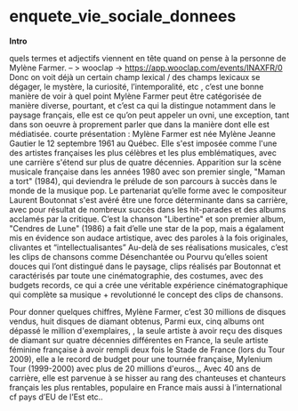 # enquete_vie_sociale_donnees
**Intro**


quels termes et adjectifs viennent en tête quand on pense à la personne de Mylène Farmer. – > wooclap → https://app.wooclap.com/events/INAXFR/0
Donc on voit déjà un certain champ lexical / des champs lexicaux se dégager, le mystère, la curiosité, l’intemporalité, etc , c’est une bonne manière de voir à quel point Mylène Farmer peut être catégorisée de manière diverse, pourtant, et c’est ca qui la distingue notamment dans le paysage français, elle est ce qu’on peut appeler un ovni, une exception, tant dans son oeuvre à proprement parler que dans la manière dont elle est médiatisée.
courte présentation : Mylène Farmer est née Mylène Jeanne Gautier le 12 septembre 1961 au Québec. Elle s'est imposée comme l'une des artistes françaises les plus célèbres et les plus emblématiques, avec une carrière s'étend sur plus de quatre décennies.  Apparition sur la scène musicale française dans les années 1980 avec son premier single, "Maman a tort" (1984), qui deviendra le prélude de son parcours à succès dans le monde de la musique pop. Le partenariat qu’elle forme avec le compositeur Laurent Boutonnat s'est avéré être une force déterminante dans sa carrière, avec pour résultat de nombreux succès dans les hit-parades et des albums acclamés par la critique. 
C’est la chanson "Libertine" et son premier album, "Cendres de Lune" (1986) a fait d’elle une star de la pop, mais a égalament mis en évidence son audace artistique, avec des paroles à la fois originales, clivantes et “intellectualisantes”
Au-delà de ses réalisations musicales, c’est les clips de chansons comme Désenchantée ou Pourvu qu’elles soient douces qui l’ont distingué dans le paysage, clips réalisés par Boutonnat et  caractérisés par toute une cinématographie, des costumes, avec des budgets records, ce qui a crée une  véritable expérience cinématographique qui complète sa musique + revolutionné le concept des clips de chansons.

Pour donner quelques chiffres, Mylène Farmer, c’est 30 millions de disques vendus, huit disques de diamant obtenus, Parmi eux, cinq albums ont dépassé le million d'exemplaires, , la seule artiste  à avoir reçu des disques de diamant sur quatre décennies différentes en France, la seule artiste féminine française à avoir rempli deux fois le Stade de France (lors du Tour 2009), elle a le record de budget pour une tournée française, Mylenium Tour (1999-2000) avec plus de 20 millions d'euros.,,  Avec 40 ans de carrière, elle est parvenue à se hisser au rang des chanteuses et chanteurs français les plus rentables, populaire en France mais aussi à l’international cf pays d’EU de l’Est etc..
